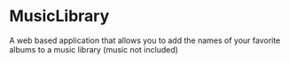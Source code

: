 # MusicLibrary
A web based application that allows you to add the names of your favorite albums to a music library (music not included)
